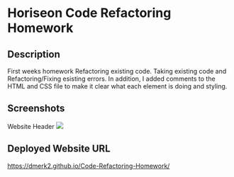 # Horiseon Code Refactoring Homework 

## Description
First weeks homework Refactoring existing code. Taking existing code and Refactoring/Fixing esisting errors. In addition, I added comments to the HTML and CSS file to make it clear what each element is doing and styling. 

## Screenshots
Website Header
<img src="./assets/images/Horiseon_Header.png"></img>

## Deployed Website URL
 https://dmerk2.github.io/Code-Refactoring-Homework/
